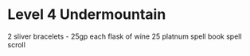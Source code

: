 # Level 4 Undermountain

2 sliver bracelets - 25gp each
flask of wine
25 platnum
spell book
spell scroll